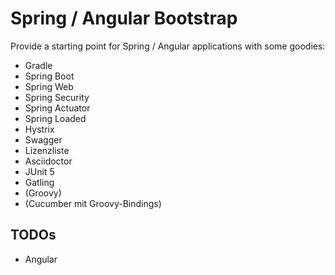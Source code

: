 Spring / Angular Bootstrap
=========

Provide a starting point for Spring / Angular applications with some goodies:
 - Gradle
 - Spring Boot
 - Spring Web
 - Spring Security
 - Spring Actuator
 - Spring Loaded
 - Hystrix
 - Swagger
 - Lizenzliste
 - Asciidoctor
 - JUnit 5
 - Gatling
 - (Groovy)
 - (Cucumber mit Groovy-Bindings)

TODOs
-----
 - Angular

